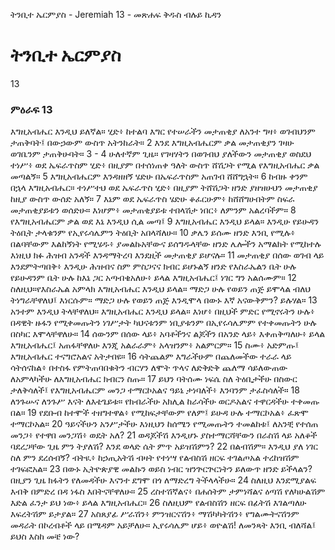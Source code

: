 ﻿
 ትንቢተ ኤርምያስ - Jeremiah 13 - መጽሐፍ ቅዱስ ብሉይ ኪዳን
# ትንቢተ ኤርምያስ
13
### ምዕራፍ 13
 እግዚአብሔር እንዲህ ይለኛል። ሂድ፥ ከተልባ እግር የተሠራችን መታጠቂያ ለአንተ ግዛ፥ ወገብህንም ታጠቅባት፤ በውኃውም ውስጥ አትንከራት።
2  እንደ እግዚአብሔርም ቃል መታጠቂያን ገዛሁ ወገቤንም ታጠቅሁባት።
3 -
4  ሁለተኛም ጊዜ። የገዛሃትን በወገብህ ያለችውን መታጠቂያ ወስደህ ተነሥ፥ ወደ ኤፍራጥስም ሂድ፥ በዚያም በተሰነጠቀ ዓለት ውስጥ ሸሽጋት የሚል የእግዚአብሔር ቃል መጣልኝ።
5  እግዚአብሔርም እንዳዘዘኝ ሄድሁ በኤፍራጥስም አጠገብ ሸሸግኋት።
6  ከብዙ ቀንም በኋላ እግዚአብሔር። ተነሥተህ ወደ ኤፍራጥስ ሂድ፥ በዚያም ትሸሽጋት ዘንድ ያዘዝሁህን መታጠቂያ ከዚያ ውስጥ ውሰድ አለኝ።
7  እኔም ወደ ኤፍራጥስ ሄድሁ ቆፈርሁም፥ ከሸሸግሁበትም ስፍራ መታጠቂያይቱን ወሰድሁ። እነሆም፥ መታጠቂያይቱ ተበላሽታ ነበር፥ ለምንም አልረባችም።
8  የእግዚአብሔርም ቃል ወደ እኔ እንዲህ ሲል መጣ፤
9  እግዚአብሔር እንዲህ ይላል። እንዲሁ የይሁዳን ትዕቢት ታላቁንም የኢየሩሳሌምን ትዕቢት አበላሻለሁ።
10  ቃሌን ይሰሙ ዘንድ እንቢ የሚሉ፥ በልባቸውም እልከኝነት የሚሄዱ፥ ያመልኩአቸውና ይሰግዱላቸው ዘንድ ሌሎችን አማልክት የሚከተሉ እነዚህ ክፉ ሕዝብ አንዳች እንዳማትረባ እንደዚች መታጠቂያ ይሆናሉ።
11  መታጠቂያ በሰው ወገብ ላይ እንደምትጣበቅ፥ እንዲሁ ሕዝብና ስም ምስጋናና ክብር ይሆኑልኝ ዘንድ የእስራኤልን ቤት ሁሉ የይሁዳንም ቤት ሁሉ ከእኔ ጋር አጣብቄአለሁ፥ ይላል እግዚአብሔር፤ ነገር ግን አልሰሙም።
12  ስለዚህ።የእስራኤል አምላክ እግዚአብሔር እንዲህ ይላል። ማድጋ ሁሉ የወይን ጠጅ ይሞላል ብለህ ትነግራቸዋለህ፤ እነርሱም። ማድጋ ሁሉ የወይን ጠጅ እንዲሞላ በውኑ እኛ አናውቅምን? ይሉሃል።
13  አንተም እንዲህ ትላቸዋለህ። እግዚአብሔር እንዲህ ይላል። እነሆ፥ በዚህች ምድር የሚኖሩትን ሁሉ፥ በዳዊት ዙፋን የሚቀመጡትን ነገሥታት ካህናቱንም ነቢያቱንም በኢየሩሳሌምም የተቀመጡትን ሁሉ በስካር እሞላቸዋለሁ።
14  ሰውንም በሰው ላይ፥ አባቶችንና ልጆችን በአንድ ላይ፥ እቀጠቅጣለሁ፥ ይላል እግዚአብሔር፤ አጠፋቸዋለሁ እንጂ አልራራም፥ አላዝንም፥ አልምርም።
15  ስሙ፥ አድምጡ፤ እግዚአብሔር ተናግሮአልና አትታበዩ።
16  ሳትጨልም እግራችሁም በጨለመችው ተራራ ላይ ሳትሰናከል፥ በተስፋ የምትጠባበቁትን ብርሃን ለሞት ጥላና ለድቅድቅ ጨለማ ሳይለውጠው ለአምላካችሁ ለእግዚአብሔር ክብርን ስጡ።
17  ይህን ባትሰሙ ነፍሴ ስለ ትዕቢታችሁ በስውር ታለቅሳለች፤ የእግዚአብሔርም መንጋ ተማርኮአልና ዓይኔ ታነባለች፥ እንባንም ታፈስሳለች።
18  ለንጉሡና ለንጉሥ እናት ለእቴጌይቱ። የክብራችሁ አክሊል ከራሳችሁ ወርዶአልና ተዋርዳችሁ ተቀመጡ በል።
19  የደቡብ ከተሞች ተዘግተዋል፥ የሚከፍታቸውም የለም፤ ይሁዳ ሁሉ ተማርኮአል፥ ፈጽሞ ተማርኮአል።
20  ዓይናችሁን አንሥታችሁ እነዚህን ከሰሜን የሚመጡትን ተመልከቱ፤ ለአንቺ የተሰጠ መንጋ፥ የተዋበ መንጋሽ፥ ወዴት አለ?
21  ወዳጆችሽ እንዲሆኑ ያስተማርሻቸውን በራስሽ ላይ አለቆች ባደረጋቸው ጊዜ ምን ትያለሽ? እንደ ወላድ ሴት ምጥ አይዝሽምን?
22  በልብሽም። እንዲህ ያለ ነገር ስለ ምን ደረሰብኝ? ብትዪ፥ ከኃጢአትሽ ብዛት የተነሣ የልብስሽ ዘርፍ ተገልጦአል ተረከዝሽም ተገፍፎአል።
23  በውኑ ኢትዮጵያዊ መልኩን ወይስ ነብር ዝንጕርጕርነትን ይለውጥ ዘንድ ይችላልን? በዚያን ጊዜ ክፋትን የለመዳችሁ እናንተ ደግሞ በጎ ለማድረግ ትችላላችሁ።
24  ስለዚህ እንደሚያልፍ እብቅ በምድረ በዳ ነፋስ እበትናቸዋለሁ።
25  ረስተሽኛልና፥ በሐሰትም ታምነሻልና ዕጣሽ የለካሁልሽም እድል ፈንታ ይህ ነው፥ ይላል እግዚአብሔር።
26  ስለዚህም የልብስሽን ዘርፍ በፊትሽ እገልጣለሁ እፍረትሽም ይታያል።
27  አስጸያፊ ሥራሽን፥ ምንዝርናሽን፥ ማሽካካትሽን፥ የግልሙትናሽንም መዳራት በኮረብቶች ላይ በሜዳም አይቻለሁ። ኢየሩሳሌም ሆይ፥ ወዮልሽ! ለመንጻት እንቢ ብለሻል፤ ይህስ እስከ መቼ ነው?
